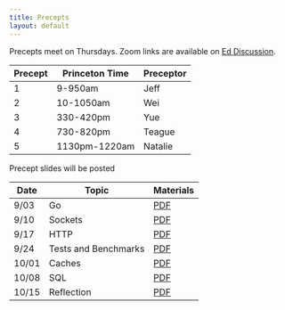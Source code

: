 ```yaml
---
title: Precepts
layout: default
---
```


Precepts meet on Thursdays. Zoom links are available on [Ed Discussion](https://us.edstem.org/courses/2353/discussion/115604).

| Precept | Princeton Time | Preceptor |
|---------|----------------|-----------|
| 1       | 9-950am        | Jeff      |
| 2       | 10-1050am      | Wei       |
| 3       | 330-420pm      | Yue       |
| 4       | 730-820pm      | Teague    |
| 5       | 1130pm-1220am  | Natalie   |

Precept slides will be posted 

|Date   | Topic    | Materials      |
|-------|----------|----------------|
| 9/03  | Go       | [PDF](/precepts/Go-Programming.pdf) |
| 9/10  | Sockets  | [PDF](/precepts/Socket-Programming.pdf) |
| 9/17  | HTTP     | [PDF](/precepts/HTTP.pdf) |
| 9/24  | Tests and Benchmarks | [PDF](/precepts/Testing-and-Benchmarking.pdf) |
| 10/01 | Caches   | [PDF](/precepts/Cache-Eviction.pdf) |
| 10/08 | SQL      | [PDF](/precepts/SQL.pdf) |
| 10/15 | Reflection | [PDF](/precepts/Reflection1.pdf) |
